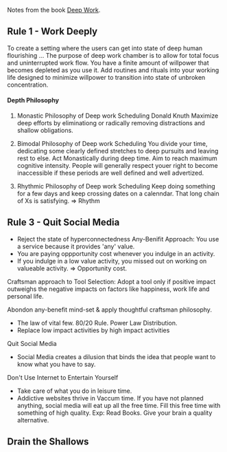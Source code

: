 Notes from the book [Deep Work](http://www.amazon.in/Deep-Work-Focused-Success-Distracted/dp/0349413681).



## Rule 1 - Work Deeply 
To create a setting where the users can get into state of deep human flourishing ...
The purpose of deep work chamber is to allow for total focus and uninterrupted work flow. 
You have a finite amount of willpower that becomes depleted as you use it. 
Add routines and rituals into your working life designed to minimize willpower to transition into state of unbroken concentration. 

#### Depth Philosophy 
1. Monastic Philosophy of Deep work Scheduling
Donald Knuth
Maximize deep efforts by eliminationg or radically removing distractions and shallow obligations.

2. Bimodal Philosophy of Deep work Scheduling
You divide your time, dedicating some clearly defined stretches to deep pursuits and leaving rest to else. 
Act Monastically during deep time.
Aim to reach maximum cognitive intensity. 
People will generally respect youer right to become inaccessible if these periods are well defined and well advertized. 

2. Rhythmic Philosophy of Deep work Scheduling
Keep doing something for a few days and keep crossing dates on a calenndar. That long chain of Xs is satisfying. => Rhythm



## Rule 3 - Quit Social Media
- Reject the state of hyperconnectedness
Any-Benifit Approach: You use a service because it provides 'any' value.
- You are paying oppportunity cost whenever you indulge in an activity. 
- If you indulge in a low value activity, you missed out on working on valueable activity. => Opportunity cost.

Craftsman approach to Tool Selection: Adopt a tool only if positive impact outweighs the negative impacts on factors like happiness, work life and personal life. 

Abondon any-benefit mind-set & apply thoughtful craftsman philosophy.
- The law of vital few. 80/20 Rule. Power Law Distribution.
- Replace low impact activities by high impact activities

Quit Social Media 
- Social Media creates a dilusion that binds the idea that people want to know what you have to say.

Don't Use Internet to Entertain Yourself
- Take care of what you do in leisure time. 
- Addictive websites thrive in Vaccum time. If you have not planned anything, social media will eat up all the free time. Fill this free time with something of high quality. Exp: Read Books. Give your brain a quality alternative. 

Drain the Shallows
- 
